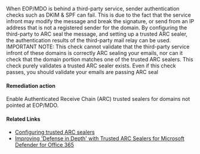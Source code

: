 When EOP/MDO is behind a third-party service, sender authentication checks such as DKIM & SPF can fail. This is due to the fact that the service infront may modify the message and break the signature, or send from an IP address that is not a registered sender for the domain. By configuring the third-party to ARC seal the message, and setting up a trusted ARC sealer, the authentication results of the third-party mail relay can be used. IMPORTANT NOTE: This check cannot validate that the third-party service infront of these domains is correctly ARC sealing your emails, nor can it check that the domain portion matches one of the trusted ARC sealers. This check purely validates a trusted ARC sealer exists. Even if this check passes, you should validate your emails are passing ARC seal

#### Remediation action
Enable Authenticated Receive Chain (ARC) trusted sealers for domains not pointed at EOP/MDO.

#### Related Links

* [Configuring trusted ARC sealers](https://learn.microsoft.com/en-us/microsoft-365/security/office-365-security/email-authentication-arc-configure?view=o365-worldwide) 
* [Improving 'Defense in Depth' with Trusted ARC Sealers for Microsoft Defender for Office 365](https://techcommunity.microsoft.com/t5/microsoft-defender-for-office/improving-defense-in-depth-with-trusted-arc-sealers-for/ba-p/3440707)
